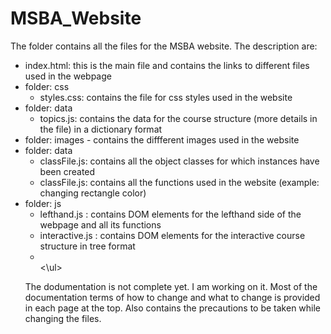 # MSBA_Website
The folder contains all the files for the MSBA website. The description are:<br>
<ul>
  <li> index.html: this is the main file and contains the links to different files used in the webpage </li>
  
  <li> folder: css
   <ul>
     <li> styles.css: contains the file for css styles used in the website </li>
   </ul>
  </li>
  
  
  <li> folder: data
   <ul>
     <li> topics.js: contains the data for the course structure (more details in the file) in a dictionary format</li>
   </ul>
  </li>

  <li> folder: images - contains the diffferent images used in the website </li>
  
  <li> folder: data
   <ul>
     <li> classFile.js: contains all the object classes for which instances have been created </li>
     <li> classFile.js: contains all the functions used in the website (example: changing rectangle color)</li>
   </ul>
  </li>
  
   <li> folder: js
   <ul>
     <li> lefthand.js : contains DOM elements for the lefthand side of the webpage and all its functions </li>
     <li> interactive.js : contains DOM elements for the interactive course structure in tree format </li>
     <li></li>
   <\ul>
  </li>
     
  
 
 </ul>
 
The dodumentation is not complete yet. I am working on it. Most of the documentation terms of how to change and what to change is provided in each page at the top. Also contains the precautions to be taken while changing the files.
